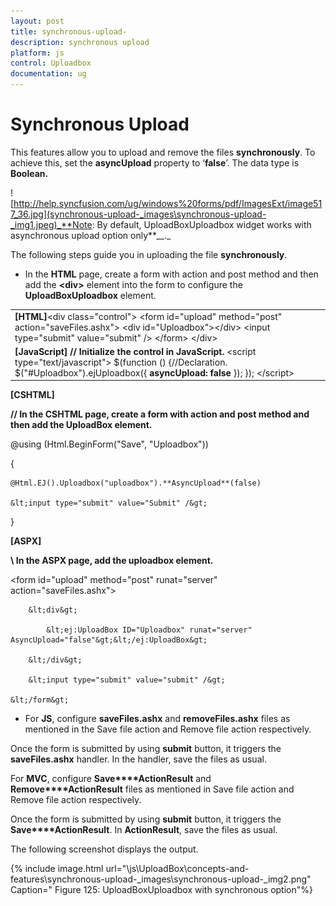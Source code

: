 ```yaml
---
layout: post
title: synchronous-upload-
description: synchronous upload 
platform: js
control: Uploadbox
documentation: ug
---
```


# Synchronous Upload 

This features allow you to upload and remove the files **synchronously**. To achieve this, set the **asyncUpload** property to ‘**false**’. The data type is **Boolean.**

![http://help.syncfusion.com/ug/windows%20forms/pdf/ImagesExt/image517_36.jpg](synchronous-upload-_images\synchronous-upload-_img1.jpeg)_**Note: By default, UploadBoxUploadbox widget works with asynchronous upload option only**__._

The following steps guide you in uploading the file **synchronously**.

* In the **HTML** page, create a form with action and post method and then add the **&lt;div&gt;** element into the form to configure the **UploadBoxUploadbox** element.



<table>
<tr>
<td>
<b>[HTML]</b>&lt;div class="control"&gt;        &lt;form id="upload" method="post" action="saveFiles.ashx"&gt;            &lt;div id="Uploadbox"&gt;&lt;/div&gt;            &lt;input type="submit" value="submit" /&gt;        &lt;/form&gt;     &lt;/div&gt;</td></tr>
<tr>
<td>
<b>[JavaScript]  </b><b>// Initialize the control in JavaScript.</b>    &lt;script type="text/javascript"&gt;        $(function () {//Declaration.            $("#Uploadbox").ejUploadbox({<b>                asyncUpload: false</b>            });        });    &lt;/script&gt;</td></tr>
</table>


**[CSHTML]**

**// In the CSHTML page, create a form with action and post method and then add the UploadBox element.**



@using (Html.BeginForm("Save", "Uploadbox"))

{    

    @Html.EJ().Uploadbox("uploadbox").**AsyncUpload**(false)

    &lt;input type="submit" value="Submit" /&gt;

}



**[ASPX]**

**\\ In the ASPX page, add the uploadbox element.**

&lt;form id="upload" method="post" runat="server" action="saveFiles.ashx"&gt;

        &lt;div&gt;

            &lt;ej:UploadBox ID="Uploadbox" runat="server" AsyncUpload="false"&gt;&lt;/ej:UploadBox&gt;

        &lt;/div&gt;

        &lt;input type="submit" value="submit" /&gt;

    &lt;/form&gt;



* For **JS**, configure **saveFiles.ashx** and **removeFiles.ashx** files as mentioned in the Save file action and Remove file action respectively. 

Once the form is submitted by using **submit** button, it triggers the **saveFiles.ashx** handler. In the handler, save the files as usual.

For **MVC**, configure **Save****ActionResult** and **Remove****ActionResult** files as mentioned in Save file action and Remove file action respectively.

Once the form is submitted by using **submit** button, it triggers the **Save****ActionResult**.  In **ActionResult**, save the files as usual.

The following screenshot displays the output.



{% include image.html url="\js\UploadBox\concepts-and-features\synchronous-upload-_images\synchronous-upload-_img2.png" Caption="  Figure 125: UploadBoxUploadbox with synchronous option"%}

